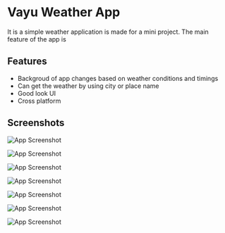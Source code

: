 
# Vayu Weather App

It is a simple weather application is made for a mini project. The main feature of the app is 




## Features

- Backgroud of app changes based on weather conditions and timings
- Can get the weather by using city or place name
- Good look UI 
- Cross platform


## Screenshots

![App Screenshot](https://drive.google.com/file/d/1i20DJAVeKMYcVCEosvUPSUNvU3DSaYpX/view?usp=sharing)

![App Screenshot](https://drive.google.com/file/d/14cPWzNvSr0id3SqgDXrF6Udw5CnZqO5i/view?usp=sharing)

![App Screenshot](https://drive.google.com/file/d/14cPWzNvSr0id3SqgDXrF6Udw5CnZqO5i/view?usp=sharing)

![App Screenshot](https://drive.google.com/file/d/14cPWzNvSr0id3SqgDXrF6Udw5CnZqO5i/view?usp=sharing)

![App Screenshot](https://drive.google.com/file/d/14cPWzNvSr0id3SqgDXrF6Udw5CnZqO5i/view?usp=sharing)

![App Screenshot](https://drive.google.com/file/d/14cPWzNvSr0id3SqgDXrF6Udw5CnZqO5i/view?usp=sharing)

![App Screenshot](https://drive.google.com/file/d/14cPWzNvSr0id3SqgDXrF6Udw5CnZqO5i/view?usp=sharing)


